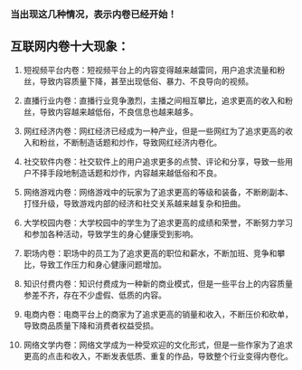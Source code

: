 ### 当出现这几种情况，表示内卷已经开始！


## 互联网内卷十大现象：

1. 短视频平台内卷：短视频平台上的内容变得越来越雷同，用户追求流量和粉丝，导致内容质量下降，甚至出现低俗、暴力、不良导向的视频。

2. 直播行业内卷：直播行业竞争激烈，主播之间相互攀比，追求更高的收入和粉丝，导致内容越来越低俗，不良信息也越来越多。

3. 网红经济内卷：网红经济已经成为一种产业，但是一些网红为了追求更高的收入和粉丝，不断制造话题和炒作，导致网红经济内卷化。

4. 社交软件内卷：社交软件上的用户追求更多的点赞、评论和分享，导致一些用户不择手段地制造话题和炒作，内容越来越低俗和不良。

5. 网络游戏内卷：网络游戏中的玩家为了追求更高的等级和装备，不断刷副本、打怪升级，导致游戏内部的经济和社交关系越来越复杂和扭曲。

6. 大学校园内卷：大学校园中的学生为了追求更高的成绩和荣誉，不断努力学习和参加各种活动，导致学生的身心健康受到影响。

7. 职场内卷：职场中的员工为了追求更高的职位和薪水，不断加班、竞争和攀比，导致工作压力和身心健康问题增加。

8. 知识付费内卷：知识付费成为一种新的商业模式，但是一些平台上的内容质量参差不齐，存在不少虚假、低质的内容。

9. 电商内卷：电商平台上的商家为了追求更高的销量和收入，不断压价和砍单，导致商品质量下降和消费者权益受损。

10. 网络文学内卷：网络文学成为一种受欢迎的文化形式，但是一些作家为了追求更高的点击和收入，不断发表低质、重复的作品，导致整个行业变得内卷化。
